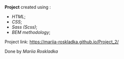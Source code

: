 **Project** created using :
- *HTML*;
- *CSS*;
- *Sass (Scss)*;
- *BEM methodology*;


Project link: https://mariia-roskladka.github.io/Project_2/

Done by *Mariia Roskladka*
